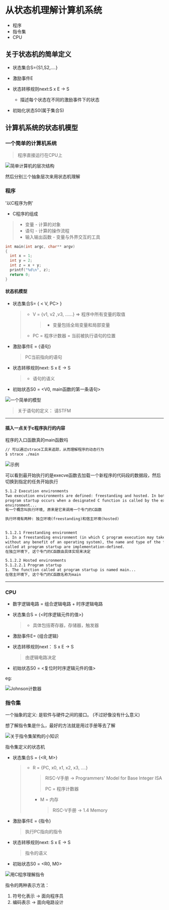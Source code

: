 # 从状态机理解计算机系统

* 程序
* 指令集
* CPU

## 关于状态机的简单定义

* 状态集合S={S1,S2,....}
* 激励事件E
* 状态转移规则next:S x E -> S
  * 描述每个状态在不同的激励事件下的状态

* 初始化状态S0(属于集合S)

## 计算机系统的状态机模型

### 一个简单的计算机系统

> 程序直接运行在CPU上

![简单计算机的层次结构](https://github.com/crazyofcode/meeting/blob/main/6.png)

然后分别三个抽象层次来用状态机理解

### 程序

'以C程序为例'

* C程序的组成

> * 变量 - 计算的对象
> * 语句 - 计算的操作流程
> * 输入输出函数 - 变量与外界交互的工具

~~~c
int main(int argc, char** argv)
{
  int x = 1;
  int y = 2;
  int z = x + y;
  printf("%d\n", z);
  return 0;
}
~~~

#### 状态机模型

* 状态集合S= { < V, PC> }

  > * V = {v1, v2 ,v3, ......}  => 程序中所有变量的取值
  >
  >   > * 变量包括全局变量和局部变量
  >
  > * PC = 程序计数器 = 当前被执行语句的位置

* 激励事件E = {语句}

  > PC当前指向的语句

* 状态转移规则next: S x E -> S

  > * 语句的语义

* 初始状态S0 = <V0, main函数的第一条语句>

![一个简单的模型](https://github.com/crazyofcode/meeting/blob/main/5.png)

> 关于语句的定义： 请STFM

----------------------------------------------------------

#### 插入一点关于c程序执行的内容

程序的入口函数真的main函数吗

~~~bash
// 可以通过strace工具来追踪，从而理解程序的动态行为
$ strace ./main 
~~~

![示例](https://github.com/crazyofcode/meeting/blob/main/4.png)

可以看到最开始执行的是execve函数去加载一个新程序的代码段的数据段，然后切换到指定的任务开始执行

~~~txt
5.1.2 Execution environments
Two execution environments are defined: freestanding and hosted. In both cases,
program startup occurs when a designated C function is called by the execution
environment...
有一个概念叫执行环境, 原来是它来调用一个专门的C函数

执行环境有两种: 独立环境(freestanding)和宿主环境(hosted)
 

5.1.2.1 Freestanding environment
1. In a freestanding environment (in which C program execution may take place
without any benefit of an operating system), the name and type of the function
called at program startup are implementation-defined.
在独立环境下, 这个专门的C函数由具体实现来决定

5.1.2.2 Hosted environments
5.1.2.2.1 Program startup
1. The function called at program startup is named main...
在宿主环境下, 这个专门的C函数名称为main
~~~

-----

### CPU

* 数字逻辑电路 = 组合逻辑电路 + 时序逻辑电路

* 状态集合S = {<时序逻辑元件的值>}

  > * 具体包括寄存器，存储器，触发器

* 激励事件E= {组合逻辑}

* 状态转移规则next： S x E -> S

  > 由逻辑电路决定

* 初始状态S0 = <复位时时序逻辑元件的值>

eg:

![Johnson计数器](https://github.com/crazyofcode/meeting/blob/main/3.png)

### 指令集

一个抽象的定义: 是软件与硬件之间的接口。     (不过好像没有什么意义)

想了解指令集是什么，最好的方法就是用过手册等去了解

![关于指令集架构的小知识](https://github.com/crazyofcode/meeting/blob/main/2.png)

指令集定义的状态机

* 状态集合S = {<R, M>}

  > * R = {PC, x0, x1, x2, x3, ....}
  >
  >   > RISC-V手册 -> Programmers' Model for Base Integer ISA
  >   >
  >   > PC = 程序计数器
  >
  >   * M = 内存
  >
  >     > RISC-V手册 -> 1.4 Memory

* 激励事件E = {指令}

  > 执行PC指向的指令

* 状态转移规则next: S x E -> S

  > 指令的语义

* 初始状态S0 = <R0, M0>

![用C程序理解指令](https://github.com/crazyofcode/meeting/blob/main/1.png)

指令的两种表示方法：

1. 符号化表示 -> 面向程序员
2. 编码表示 -> 面向电路设计